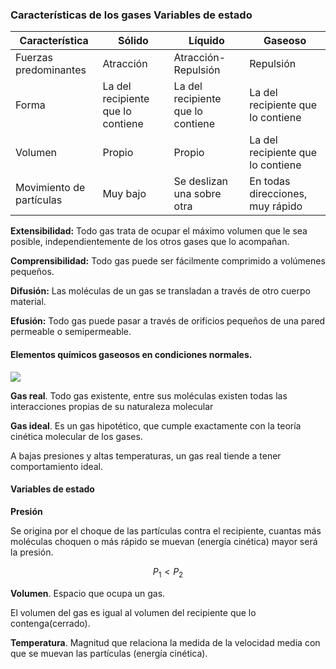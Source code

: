### Características de los gases Variables de estado

| Característica           | Sólido                            | Líquido                           | Gaseoso                           |
| ------------------------ | --------------------------------- | --------------------------------- | --------------------------------- |
| Fuerzas predominantes    | Atracción                         | Atracción-Repulsión               | Repulsión                         |
| Forma                    | La del recipiente que lo contiene | La del recipiente que lo contiene | La del recipiente que lo contiene |
| Volumen                  | Propio                            | Propio                            | La del recipiente que lo contiene |
| Movimiento de partículas | Muy bajo                          | Se deslizan una sobre otra        | En todas direcciones, muy rápido  |

**Extensibilidad:** Todo gas trata de ocupar el máximo volumen que le sea posible, independientemente de los otros gases que lo acompañan.

**Comprensibilidad:** Todo gas puede ser fácilmente comprimido a volúmenes pequeños.

**Difusión:** Las moléculas de un gas se transladan a través de otro cuerpo material.

**Efusión:** Todo gas puede pasar a través de orificios pequeños de una pared permeable o semipermeable.

#### Elementos químicos gaseosos en condiciones normales.

![](-Primero/Fundamentos%20de%20Física/Homework/Video%20Notes/4.%20Termodinamica/Attachments/1.-Gases-variables-de-estado.jpeg)

**Gas real**. Todo gas existente, entre sus moléculas existen todas las interacciones propias de su naturaleza molecular

**Gas ideal**. Es un gas hipotético, que cumple exactamente con la teoría cinética molecular de los gases.

A bajas presiones y altas temperaturas, un gas real tiende a tener comportamiento ideal.

#### Variables de estado

**Presión**

Se origina por el choque de las partículas contra el recipiente, cuantas más moléculas choquen o más rápido se muevan (energía cinética) mayor será la presión.

$$P_1<P_2$$

**Volumen**. Espacio que ocupa un gas.

El volumen del gas es igual al volumen del recipiente que lo contenga(cerrado).

**Temperatura**. Magnitud que relaciona la medida de la velocidad media con que se muevan las partículas (energía cinética).